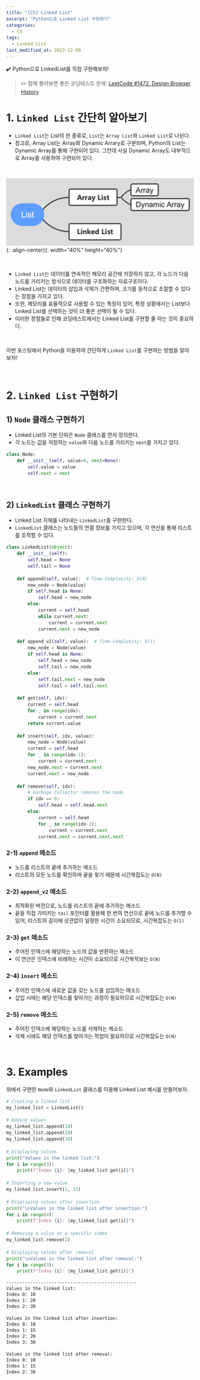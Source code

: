 ```yaml
---
title: "[CS] Linked List"
excerpt: "Python으로 Linked List 구현하기"
categories:
  - CS
tags:
  - Linked List
last_modified_at: 2023-12-09
---
```


<div class="notice--primary" markdown="1">
✔️ Python으로 LinkedList를 직접 구현해보자!
</div>

> ✏️ 함께 풀어보면 좋은 코딩테스트 문제: [LeetCode #1472. Design Browser History](https://leetcode.com/problems/design-browser-history/description/)

# 1. `Linked List` 간단히 알아보기

- `Linked List`는 List의 한 종류로, `List`는 `Array List`와 `Linked List`로 나뉜다.
- 참고로, Array List는 Array와 Dynamic Arrary로 구분되며, Python의 List는 Dynamic Array를 통해 구현되어 있다. 그런데 사실 Dynamic Array도 내부적으로 Array를 사용하여 구현되어 있다.

<br>

![image01](/assets/images/2023-12-09-linked_list-01.png){: .align-center}{: width="40%" height="40%"}

<br>

- `Linked List`는 데이터를 연속적인 메모리 공간에 저장하지 않고, 각 노드가 다음 노드를 가리키는 방식으로 데이터를 구조화하는 자료구조이다.
- Linked List는 데이터의 삽입과 삭제가 간편하며, 크기를 동적으로 조절할 수 있다는 장점을 가지고 있다.
- 또한, 메모리를 효율적으로 사용할 수 있는 특징이 있어, 특정 상황에서는 List보다 Linked List를 선택하는 것이 더 좋은 선택이 될 수 있다.
- 이러한 장점들로 인해 코딩테스트에서는 Linked List를 구현할 줄 아는 것이 중요하다.

<br>

이번 포스팅에서 Python을 이용하여 간단하게 `Linked List`를 구현하는 방법을 알아보자!

<br>

# 2. `Linked List` 구현하기

## 1) `Node` 클래스 구현하기

- Linked List의 기본 단위은 `Node` 클래스를 먼저 정의한다.
- 각 노드는 값을 저장하는 `value`와 다음 노드를 가리키는 `next`를 가지고 있다.

```python
class Node:
    def __init__(self, value=0, next=None):
        self.value = value
        self.next = next
```

<br>

## 2) `LinkedList` 클래스 구현하기

- Linked List 자체를 나타내는 `LinkedList`를 구현한다.
- `LinkedList` 클래스는 노드들의 연결 정보를 가지고 있으며, 각 연산을 통해 리스트를 조작할 수 있다.

```python
class LinkedList(object):
    def __init__(self):
        self.head = None
        self.tail = None

    def append(self, value):  # Time Complexity: O(N)
        new_node = Node(value)
        if self.head is None:
            self.head = new_node
        else:
            current = self.head
            while current.next:
                current = current.next
            current.next = new_node

    def append_v2(self, value):  # Time Complexity: O(1)
        new_node = Node(value)
        if self.head is None:
            self.head = new_node
            self.tail = new_node
        else:
            self.tail.next = new_node
            self.tail = self.tail.next

    def get(self, idx):
        current = self.head
        for _ in range(idx):
            current = current.next
        return current.value

    def insert(self, idx, value):
        new_node = Node(value)
        current = self.head
        for _ in range(idx-1):
            current = current.next
        new_node.next = current.next
        current.next = new_node

    def remove(self, idx):
        # Garbage Collector removes the node
        if idx == 0:
            self.head = self.head.next
        else:
            current = self.head
            for _ in range(idx-1):
                current = current.next
            current.next = current.next.next
```

### 2-1) `append` 메소드

- 노드를 리스트의 끝에 추가하는 메소드
- 리스트의 모든 노드를 확인하며 끝을 찾기 때문에 시간복잡도는 `O(N)`

### 2-2) `append_v2` 메소드

- 최적화된 버전으로, 노드를 리스트의 끝에 추가하는 메소드
- 끝을 직접 가리키는 `tail` 포인터를 활용해 한 번의 연산으로 끝에 노드를 추가할 수 있어, 리스트의 길이에 상관없이 일정한 시간이 소요되므로, 시간복잡도는 `O(1)`

### 2-3) `get` 메소드

- 주어진 인덱스에 해당하는 노드의 값을 반환하는 메소드
- 이 연산은 인덱스에 비례하는 시간이 소요되므로 시간복작보는 `O(N)`

### 2-4) `insert` 메소드

- 주어진 인덱스에 새로운 값을 갖는 노드를 삽입하는 메소드
- 삽입 시에는 해당 인덱스를 찾아가는 과정이 필요하므로 시간복잡도는 `O(N)`

### 2-5) `remove` 메소드

- 주어진 인덱스에 해당하는 노드를 삭제하는 메소드
- 삭제 시에도 해당 인덱스를 찾아가는 작업이 필요하므로 시간복잡도는 `O(N)`

<br>

# 3. Examples

위에서 구현한 `Node`와 `LinkedList` 클래스를 이용해 Linked List 예시를 만들어보자.

```python
# Creating a linked list
my_linked_list = LinkedList()

# Adding values
my_linked_list.append(10)
my_linked_list.append(20)
my_linked_list.append(30)

# Displaying values
print("Values in the linked list:")
for i in range(3):
    print(f"Index {i}: {my_linked_list.get(i)}")

# Inserting a new value
my_linked_list.insert(1, 15)

# Displaying values after insertion
print("\nValues in the linked list after insertion:")
for i in range(4):
    print(f"Index {i}: {my_linked_list.get(i)}")

# Removing a value at a specific index
my_linked_list.remove(2)

# Displaying values after removal
print("\nValues in the linked list after removal:")
for i in range(3):
    print(f"Index {i}: {my_linked_list.get(i)}")
```

```
-------------------------------------------------
Values in the linked list:
Index 0: 10
Index 1: 20
Index 2: 30

Values in the linked list after insertion:
Index 0: 10
Index 1: 15
Index 2: 20
Index 3: 30

Values in the linked list after removal:
Index 0: 10
Index 1: 15
Index 2: 30
```
